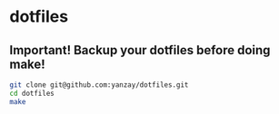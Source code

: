 # dotfiles

## **Important!** Backup your dotfiles before doing make!
```bash
git clone git@github.com:yanzay/dotfiles.git
cd dotfiles
make
```

